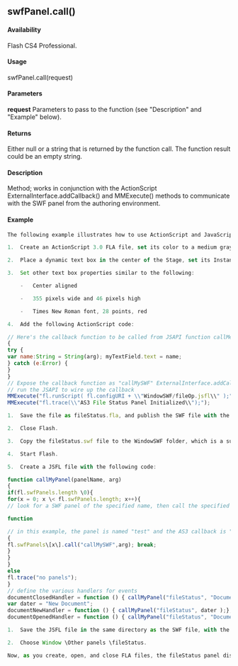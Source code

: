 ## swfPanel.call()

#### Availability

Flash CS4 Professional.

#### Usage

swfPanel.call(request)

#### Parameters

**request** Parameters to pass to the function (see "Description" and "Example" below).

#### Returns

Either null or a string that is returned by the function call. The function result could be an empty string.

#### Description

Method; works in conjunction with the ActionScript ExternalInterface.addCallback() and MMExecute()
methods to communicate with the SWF panel from the authoring environment.

#### Example

```javascript
The following example illustrates how to use ActionScript and JavaScript code to create a Window SWF panel and communicate with it from the authoring environment.

1.  Create an ActionScript 3.0 FLA file, set its color to a medium gray, and set its size to 400 pixels wide and 250 pixels high.

2.  Place a dynamic text box in the center of the Stage, set its Instance name to myTextField, and type the word "Status" in the text box.

3.  Set other text box properties similar to the following:

    -   Center aligned

    -   355 pixels wide and 46 pixels high

    -   Times New Roman font, 28 points, red

4.  Add the following ActionScript code:

// Here's the callback function to be called from JSAPI function callMeFromJavascript(arg:String):void
{
try {
var name:String = String(arg); myTextField.text = name;
} catch (e:Error) {
}
}
// Expose the callback function as "callMySWF" ExternalInterface.addCallback("callMySWF", callMeFromJavascript);
// run the JSAPI to wire up the callback
MMExecute("fl.runScript( fl.configURI + \\"WindowSWF/fileOp.jsfl\\" );");
MMExecute("fl.trace(\\"AS3 File Status Panel Initialized\\");");

1.  Save the file as fileStatus.fla, and publish the SWF file with the default Publish settings.

2.  Close Flash.

3.  Copy the fileStatus.swf file to the WindowSWF folder, which is a subfolder of the Configuration folder (see ["Saving JSFL files" on page 2](#_bookmark3)). For example, on Windows XP, the folder is in *boot drive*\\Documents and Settings\\*user*\\Local Settings\\Application Data\\Adobe\\Flash CS4\\*language*\\Configuration\\WindowSWF.

4.  Start Flash.

5.  Create a JSFL file with the following code:

function callMyPanel(panelName, arg)
{
if(fl.swfPanels.length \0){
for(x = 0; x \< fl.swfPanels.length; x++){
// look for a SWF panel of the specified name, then call the specified AS3

function

// in this example, the panel is named "test" and the AS3 callback is "callMySWF" if(fl.swfPanels\[x\].name == panelName) // name busted?
{
fl.swfPanels\[x\].call("callMySWF",arg); break;
}
}
}
else
fl.trace("no panels");
}
// define the various handlers for events
documentClosedHandler = function () { callMyPanel("fileStatus", "Document Closed");}; fl.addEventListener("documentClosed", documentClosedHandler );
var dater = "New Document";
documentNewHandler = function () { callMyPanel("fileStatus", dater );}; fl.addEventListener("documentNew", documentNewHandler );
documentOpenedHandler = function () { callMyPanel("fileStatus", "Document Opened");}; fl.addEventListener("documentOpened", documentOpenedHandler );

1.  Save the JSFL file in the same directory as the SWF file, with the name fileOp.jsfl.

2.  Choose Window \Other panels \fileStatus.

Now, as you create, open, and close FLA files, the fileStatus panel displays a message indicating the action you have taken.

```